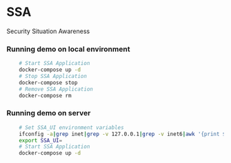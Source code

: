 # SSA
Security Situation Awareness

### Running demo on local environment
```sh
    # Start SSA Application
    docker-compose up -d
    # Stop SSA Application
    docker-compose stop
    # Remove SSA Application
    docker-compose rm
```

### Running demo on server
```sh
    # Set SSA_UI environment variables
    ifconfig -a|grep inet|grep -v 127.0.0.1|grep -v inet6|awk '{print $2}'|tr -d "addr:"
    export SSA_UI=
    # Start SSA Application
    docker-compose up -d
```
